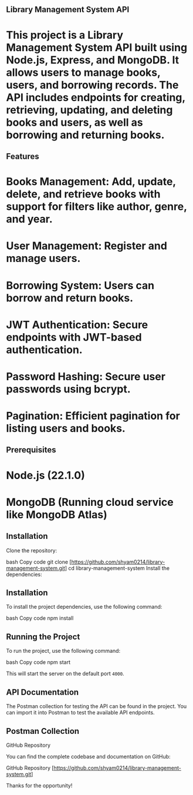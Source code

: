 ## Library Management System API
# This project is a Library Management System API built using Node.js, Express, and MongoDB. It allows users to manage books, users, and borrowing records. The API includes endpoints for creating, retrieving, updating, and deleting books and users, as well as borrowing and returning books.

## Features
# Books Management: Add, update, delete, and retrieve books with support for filters like author, genre, and year.
# User Management: Register and manage users.
# Borrowing System: Users can borrow and return books.
# JWT Authentication: Secure endpoints with JWT-based authentication.
# Password Hashing: Secure user passwords using bcrypt.
# Pagination: Efficient pagination for listing users and books.

## Prerequisites
# Node.js (22.1.0)
# MongoDB (Running cloud service like MongoDB Atlas)

## Installation
Clone the repository:



bash
Copy code
git clone [https://github.com/shyam0214/library-management-system.git]
cd library-management-system
Install the dependencies:
## Installation
To install the project dependencies, use the following command:

bash
Copy code
npm install

## Running the Project
To run the project, use the following command:

bash
Copy code
npm start

This will start the server on the default port `4000`.

## API Documentation
The Postman collection for testing the API can be found in the project. You can import it into Postman to test the available API endpoints.

## Postman Collection
GitHub Repository

You can find the complete codebase and documentation on GitHub:

GitHub Repository [https://github.com/shyam0214/library-management-system.git]

Thanks for the opportunity!
